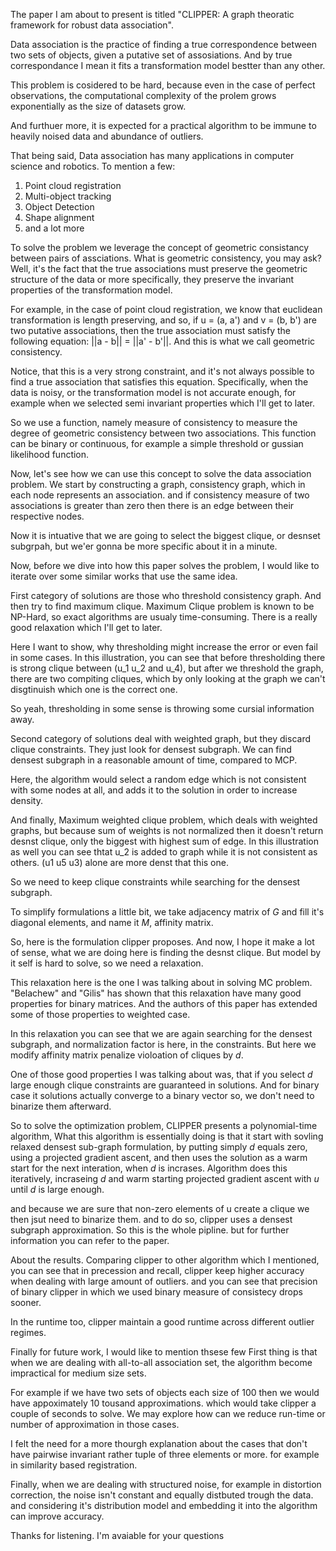 The paper I am about to present is titled "CLIPPER: A graph theoratic framework for robust data association".

Data association is the practice of finding a true correspondence between two sets of objects, given a putative set of assosiations. And by true correspondance I mean it fits a transformation model bestter than any other.

This problem is cosidered to be hard, because even in the case of perfect observations, the computational complexity of the prolem grows exponentially as the size of datasets grow.

And furthuer more, it is expected for a practical algorithm to be immune to heavily noised data and abundance of outliers.

That being said, Data association has many applications in computer science and robotics.
To mention a few:
1. Point cloud registration
2. Multi-object tracking
3. Object Detection
4. Shape alignment
5. and a lot more

To solve the problem we leverage the concept of geometric consistancy between pairs of assciations. What is geometric consistency, you may ask? Well, it's the fact that the true associations must preserve the geometric structure of the data or more specifically, they preserve the invariant properties of the transformation model.

For example, in the case of point cloud registration, we know that euclidean transformation is length preserving, and so, if u = (a, a') and v = (b, b') are two putative associations, then the true association must satisfy the following equation: ||a - b|| = ||a' - b'||. And this is what we call geometric consistency. 

Notice, that this is a very strong constraint, and it's not always possible to find a true association that satisfies this equation. Specifically, when the data is noisy, or the transformation model is not accurate enough, for example when we selected semi invariant properties which I'll get to later.

So we use a function, namely measure of consistency to measure the degree of geometric consistency between two associations. This function can be binary or continuous, for example a simple threshold or gussian likelihood function.

Now, let's see how we can use this concept to solve the data association problem. We start by constructing a graph, consistency graph, which in each node represents an association. and if consistency measure of two associations is greater than zero then there is an edge between their respective nodes.


Now it is intuative that we are going to select the biggest clique, or desnset subgrpah, but we'er gonna be more specific about it in a minute.


Now, before we dive into how this paper solves the problem, I would like to iterate over some similar works that use the same idea.


First category of solutions are those who threshold consistency graph. And then try to find maximum clique. Maximum Clique problem is known to be NP-Hard, so exact algorithms are usualy time-consuming. There is a really good relaxation which I'll get to later. 

Here I want to show, why thresholding might increase the error or even fail in some cases. In this illustration, you can see that before thresholding there is strong clique between (u_1 u_2 and u_4), but after we threshold the graph, there are two compiting cliques, which by only looking at the graph we can't disgtinuish which one is the correct one. 

So yeah, thresholding in some sense is throwing some cursial information away.


Second category of solutions deal with weighted graph, but they discard clique constraints. They just look for densest subgraph. We can find densest subgraph in a reasonable amount of time, compared to MCP.

Here, the algorithm would select a random edge which is not consistent with some nodes at all, and adds it to the solution in order to increase density.

And finally, Maximum weighted clique problem, which deals with weighted graphs, but because sum of weights is not normalized then it doesn't return desnst clique, only the biggest with highest sum of edge.
In this illustration as well you can see thtat u_2 is added to graph while it is not consistent as others. (u1 u5 u3) alone are more denst that this one.

So we need to keep clique constraints while searching for the densest subgraph.


To simplify formulations a little bit, we take adjacency matrix of $G$ and fill it's diagonal elements, and name it $M$, affinity matrix.

So, here is the formulation clipper proposes. And now, I hope it make a lot of sense, what we are doing here is finding the desnst clique. But model by it self is hard to solve, so we need a relaxation.


This relaxation here is the one I was talking about in solving MC problem. "Belachew" and "Gilis" has shown that this relaxation have many good properties for binary matrices. And the authors of this paper has extended some of those properties to weighted case.

In this relaxation you can see that we are again searching for the densest subgraph, and normalization factor is here, in the constraints. But here we modify affinity matrix penalize violoation of cliques by $d$.

One of those good properties I was talking about was, that if you select $d$ large enough clique constraints are guaranteed in solutions.
And for binary case it solutions actually converge to a binary vector so, we don't need to binarize them afterward.


So to solve the optimization problem, CLIPPER presents a polynomial-time algorithm,
What this algorithm is essentially doing is that it start with sovling relaxed densest sub-graph formulation, by putting simply $d$ equals zero, using a projected gradient ascent, and then uses the solution as a warm start for the next interation, when $d$ is incrases. 
Algorithm does this iteratively, incraseing $d$ and warm starting projected gradient ascent with $u$ until $d$ is large enough.

and because we are sure that non-zero elements of u create a clique we then jsut need to binarize them. and to do so, clipper uses a densest subgraph approximation.
So this is the whole pipline. but for further information you can refer to the paper.


About the results. Comparing clipper to other algorithm which I mentioned, you can see that in precession and recall, clipper keep higher accuracy when dealing with large amount of outliers. and you can see that precision of binary clipper in which we used binary measure of consistecy drops sooner.


In the runtime too, clipper maintain a good runtime across different outlier regimes.


Finally for future work, I would like to mention thsese few
First thing is that when we are dealing with all-to-all association set, the algorithm become impractical for medium size sets.

For example if we have two sets of objects each size of $100$ then we would have appoximately $10$ tousand approximations. which would take clipper a couple of seconds to solve. We may explore how can we reduce run-time or number of approximation in those cases.


I felt the need for a more thourgh explanation about the cases that don't have pairwise invariant rather tuple of three elements or more. for example in similarity based registration. 


Finally, when we are dealing with structured noise, for example in distortion correction, the noise isn't constant and equally distbuted trough the data. and considering it's distribution model and embedding it into the algorithm can improve accuracy.


Thanks for listening.
I'm avaiable for your questions
